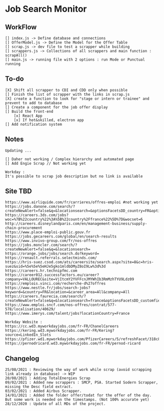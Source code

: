 # Job Search Monitor
## WorkFlow
    [] index.js -> Define database and connections
    [] OfferModel.js -> Define the Model for the Offer Table
    [] scrap.js -> dev file to test a scrapper while building
    [] scrappers.js -> Collections of all scrappers and main function : scrapAll()
    [] main.js -> running file with 2 options : run Mode or Punctual running

## To-do
    [X] Shift all scrapper to CDI and CDD only when possible
    [] Finish the list of scrapper with the links in scrap.js
    [X] create a function to look for "stage or intern or trainee" and prevent to add to database
    [] Create a component for the job offer display
    [] Build the front-end
        [x] React App
        [x] If hot&skilled, electron app
    [] Add notification system

    

## Notes
    Updating ...

    [] Daher not working / Complex hierarchy and automated page
    [] Add Engie Scrap // Not working yet

    Workday : 
    It's possible to scrap job description but no link is available

    
## Site TBD
    https://www.airliquide.com/fr/carrieres/offres-emploi #not working yet
    https://jobs.danone.com/search/?createNewAlert=false&q=&locationsearch=&optionsFacetsDD_country=FR&optionsFacetsDD_facility=&optionsFacetsDD_department=Experienced+professionals
    https://careers.3ds.com/jobs?woc=%7B%22country%22%3A%5B%22country%2Ffrance%22%5D%7D&wocset=6
    http://careers.disneylandparis.com/en/management-business/supply-chain-procurement
    https://www.place-emploi-public.gouv.fr
    https://jobs.gecareers.com/global/en/search-results
    https://www.invivo-group.com/fr/nos-offres
    https://jobs.moncler.com/search/?createNewAlert=false&q=&locationsearch=
    https://orange.jobs/jobs/search.do?keyword=
    https://renault.referrals.selectminds.com/
    https://hris-suez.csod.com/ats/careersite/search.aspx?site=8&c=hris-suez&sid=%5e%5e%5eHJe5gko1mldbDMyZ8oI9Lw%3d%3d
    https://careers.hr.technipfmc.com
    https://career012.successfactors.eu/career?company=VALLOUREC&site=VjItcmY2YVFFcnJMYWhIb3RmMzhTYU9Ldz09
    https://emplois.vinci.com/recherche-d%27offres
    https://www.nestle.fr/jobs/search-jobs?keyword=&country=FR&location=&career_area=All&company=All
    https://careers.faurecia.com/search/?createNewAlert=false&q=&locationsearch=france&optionsFacetsDD_customfield3=&optionsFacetsDD_country=&optionsFacetsDD_shifttype=Unlimited
    https://www.emploi.sncf.com/nos-offres/contrat/577-578/localisation/40629/
    https://www.imerys.com/talent/jobs?locationCountry=France

    Workday Website :
    https://cc.wd3.myworkdayjobs.com/fr-FR/ChanelCareers
    https://kering.wd3.myworkdayjobs.com/fr-FR/Kering?source=LinkedIn_Slots
    https://pfizer.wd1.myworkdayjobs.com/PfizerCareers/5/refreshFacet/318c8bb6f553100021d223d9780d30be
    https://pernodricard.wd3.myworkdayjobs.com/fr-FR/pernod-ricard

## Changelog
	25/08/2021 : Reviewing the way of work while scrap (avoid scrapping link already in database) -> WIP
	20/08/2021 : Adding TotalEnergies Scrap
	09/02/2021 : Added new scrappers : SMCP, PSA. Started Sodern Scrapper, missing the Desc field extract. 
	03/02/2021 : Added Airbus Scrapper.
	14/01/2021 : Added the folder offer/todat for the offer of the day. But some work is needed on the timestamps. (Not 100% accurate yet)
	28/12/2020 : Update of all MDs of the project.
